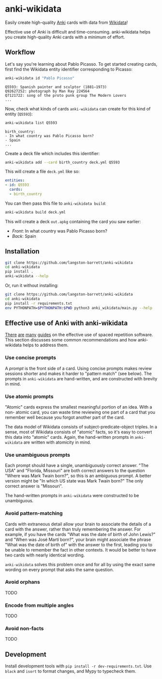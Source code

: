 # anki-wikidata

Easily create high-quality [Anki][anki] cards with data from [Wikidata][wikidata]!

Effective use of Anki is difficult and time-consuming. anki-wikidata helps you
create high-quality Anki cards with a minimum of effort.

## Workflow

Let's say you're learning about Pablo Picasso. To get started creating cards,
first find the Wikidata entity identifier corresponding to Picasso:

```sh
anki-wikidata id "Pablo Picasso"
```
```
Q5593: Spanish painter and sculptor (1881–1973)
Q92627252: photograph by Man Ray 224564
Q7121722: song of the proto punk group The Modern Lovers
...
```

Now, check what kinds of cards `anki-wikidata` can create for this kind of
entity (`Q5593`):

```sh
anki-wikidata list Q5593
```
```
birth_country:
- In what country was Pablo Picasso born?
- Spain
...
```

Create a deck file which includes this identifier:

```sh
anki-wikidata add --card birth_country deck.yml Q5593
```

This will create a file `deck.yml` like so:

```yaml
entities:
- id: Q5593
  cards:
  - birth_country
```

You can then pass this file to `anki-wikidata build`:

```sh
anki-wikidata build deck.yml
```

This will create a deck `out.apkg` containing the card you saw earlier:

- *Front*: In what country was Pablo Picasso born?
- *Back*: Spain

## Installation

```sh
git clone https://github.com/langston-barrett/anki-wikidata
cd anki-wikidata
pip install .
anki-wikidata --help
```

Or, run it without installing:

```sh
git clone https://github.com/langston-barrett/anki-wikidata
cd anki-wikidata
pip install -r requirements.txt
env PYTHONPATH=$PYTHONPATH:$PWD python3 anki_wikidata/main.py --help
```

## Effective use of Anki with anki-wikidata

[There][20-rules] [are][prompts] [many][rules] [guides][augmenting] on the
effective use of spaced repetition software. This section discusses some
common recommendations and how anki-wikidata helps to address them.

### Use concise prompts

A *prompt* is the front side of a card. Using concise prompts makes review
sessions shorter and makes it harder to "pattern match" (see below). The
prompts in `anki-wikidata` are hand-written, and are constructed with brevity
in mind.

### Use atomic prompts

"Atomic" cards express the smallest meaningful portion of an idea. With a non-
atomic card, you can waste time reviewing one part of a card that you remember
well because you forgot another part of the card.

The data model of Wikidata consists of subject-predicate-object triples. In
a sense, most of Wikidata consists of "atomic" facts, so it's easy to convert
this data into "atomic" cards. Again, the hand-written prompts in 
`anki-wikidata` are written with atomicity in mind.

### Use unambiguous prompts

Each prompt should have a single, unambiguously correct answer. "The USA" and
"Florida, Missouri" are both correct answers to the question "Where was Mark
Twain born?", so this is an ambiguous prompt. A better version might be "In
which US state was Mark Twain born?" The only correct answer is "Missouri".

The hand-written prompts in `anki-wikidata` were constructed to be unambiguous.

### Avoid pattern-matching

Cards with extraneous detail allow your brain to associate the details of a
card with the answer, rather than truly remembering the answer. For example,
if you have the cards "What was the date of birth of John Lewis?" and "When was
José Martí born?", your brain might associate the phrase "What was the date of
birth of" with the answer to the first, leading you to be unable to remember
the fact in other contexts. It would be better to have two cards with nearly
identical wording.

`anki-wikidata` solves this problem once and for all by using the exact same
wording on every prompt that asks the same question.

### Avoid orphans

TODO

### Encode from multiple angles

TODO

### Avoid non-facts

TODO

## Development

Install development tools with `pip install -r dev-requirements.txt`. Use
`black` and `isort` to format changes, and Mypy to typecheck them.

[20-rules]: http://super-memory.com/articles/20rules.htm
[anki]: https://apps.ankiweb.net/
[augmenting]: http://augmentingcognition.com/ltm.html
[prompts]: https://notes.andymatuschak.org/z42J1vxsMjhkdbrqVfoqjiEesSzfaEqurBtoJ
[rules]: https://controlaltbackspace.org/precise/
[wikidata]: https://www.wikidata.org/wiki/Wikidata:Main_Page
